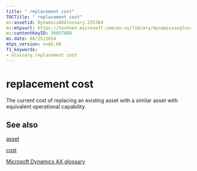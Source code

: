 ```yaml
---
title: " replacement cost"
TOCTitle: " replacement cost"
ms:assetid: DynamicsAXGlossary.235384
ms:mtpsurl: https://technet.microsoft.com/en-us/library/dynamicsaxglossary.235384(v=AX.60)
ms:contentKeyID: 36057888
ms.date: 08/25/2014
mtps_version: v=AX.60
f1_keywords:
- Glossary.replacement cost
---
```


# replacement cost

The current cost of replacing an existing asset with a similar asset with equivalent operational capability.

## See also

[asset](asset.md)

[cost](cost.md)

[Microsoft Dynamics AX glossary](glossary/microsoft-dynamics-ax-glossary.md)

  


